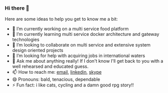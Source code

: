 ### Hi there 👋

<!--
**Alig1493/Alig1493** is a ✨ _special_ ✨ repository because its `README.md` (this file) appears on your GitHub profile.
-->

Here are some ideas to help you get to know me a bit:

- 🔭 I’m currently working on a multi service food platform
- 🌱 I’m currently learning multi service docker architecture and gateway technologies
- 👯 I’m looking to collaborate on multi service and extensive system design oriented projects
- 🤔 I’m looking for help with acquiring jobs in international waters
- 💬 Ask me about anything really! If I don't know I'll get back to you with a well rehearsed and educated guess.
- 📫 How to reach me: [email](mazg1493@gmail.com), [linkedin](https://www.linkedin.com/in/mohammedzubair1993/), [skype](https://join.skype.com/invite/pq1UIlryvIPD)
- 😄 Pronouns: bald, tenacious, dependable
- ⚡ Fun fact: i like cats, cycling and a damn good rpg story!!
